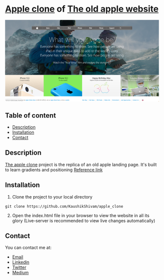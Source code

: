 # [Apple clone](https://rawcdn.githack.com/KaushikShivam/apple_clone/047b9424ce1c25b873d342e675b0a6209dbe7f74/index.html) of [The old apple website](http://archive.fo/UW4oR)

![Apple clone project](screenshot.png)

## Table of content
- [Description](#description)
- [Installation](#installation)
- [Contact](#contact)

## Description
[The apple clone](https://rawcdn.githack.com/KaushikShivam/apple_clone/047b9424ce1c25b873d342e675b0a6209dbe7f74/index.html) project is the replica of an old apple landing page. It's built to learn gradients and positioning
[Reference link](http://archive.fo/UW4oR)


## Installation

1. Clone the project to your local directory
```
git clone https://github.com/KaushikShivam/apple_clone
```
2. Open the index.html file in your browser to view the website in all its glory (Live-server is recommended to view live changes automatically)

## Contact
You can contact me at:
- [Email](shivamkaushikofficial@gmail.com)
- [Linkedin](https://www.linkedin.com/in/shivam-kaushik-bb8162102/)
- [Twitter](https://twitter.com/kShivamDev)
- [Medium](https://medium.com/@shivamkaushikofficial)



